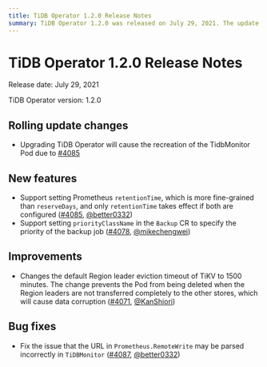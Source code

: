 ```yaml
---
title: TiDB Operator 1.2.0 Release Notes
summary: TiDB Operator 1.2.0 was released on July 29, 2021. The update includes changes to the rolling update process, new features such as setting Prometheus retentionTime and priorityClassName, improvements to the default Region leader eviction timeout, and bug fixes related to URL parsing in TiDBMonitor.
---
```


# TiDB Operator 1.2.0 Release Notes

Release date: July 29, 2021

TiDB Operator version: 1.2.0

## Rolling update changes

- Upgrading TiDB Operator will cause the recreation of the TidbMonitor Pod due to [#4085](https://github.com/pingcap/tidb-operator/pull/4085)

## New features

- Support setting Prometheus `retentionTime`, which is more fine-grained than `reserveDays`, and only `retentionTime` takes effect if both are configured ([#4085](https://github.com/pingcap/tidb-operator/pull/4085), [@better0332](https://github.com/better0332))
- Support setting `priorityClassName` in the `Backup` CR to specify the priority of the backup job ([#4078](https://github.com/pingcap/tidb-operator/pull/4078), [@mikechengwei](https://github.com/mikechengwei))

## Improvements

- Changes the default Region leader eviction timeout of TiKV to 1500 minutes. The change prevents the Pod from being deleted when the Region leaders are not transferred completely to the other stores, which will cause data corruption ([#4071](https://github.com/pingcap/tidb-operator/pull/4071), [@KanShiori](https://github.com/KanShiori))

## Bug fixes

- Fix the issue that the URL in `Prometheus.RemoteWrite` may be parsed incorrectly in `TiDBMonitor` ([#4087](https://github.com/pingcap/tidb-operator/pull/4087), [@better0332](https://github.com/better0332))
